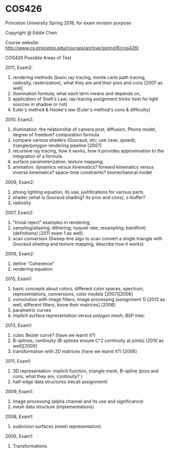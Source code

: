 # COS426
Princeton University Spring 2016, for exam revision purpose

Copyright @ Eddie Chen

Course website: http://www.cs.princeton.edu/courses/archive/spring16/cos426/

COS426 Possible Areas of Test

2011, Exam2:

1. rendering methods (basic ray tracing, monte carlo path tracing, radiosity, rasterization), what they are and their pros and cons [2007 as well]
2. illumination formula, what each term means and depends on, 
3. application of Snell's Law; ray-tracing assignment tricks (test for light sources in shadow or not)
4. Euler's method & Hooke's law (Euler's method's cons & difficulty)

2010, Exam2:

1. illumination: the relationship of camera post, diffusion, Phone model, 
	degree of freedom? 
	computation formula
2. compare various shaders (Gouraud, etc; use case, speed); 
	triangle/polygon rendering pipeline [2007]
3. recursive ray tracing, how it works, how it provides approximation to the integration of a formula
4. surface parameterization; texture mapping; 
5. animation: dynamics versus kinematics? forward kinematics versus inverse kinematics? space-time constraints? biomechanical model

2009, Exam2:

1. phong lighting equation, its use, justifications for various parts
2. shader (what is Gouraud shading? its pros and cons); z-buffer? 
3. radiosity

2007, Exam2:

1. "trivial reject" examples in rendering; 
2. sampling/aliasing;  dithering; nyquist rate; resampling; bandlimit; (definitions)
	[2011 exam 1 as well]
3. scan conversion (Sweep-line algo to scan convert a single triangle with Gouraud shading and texture mapping, describe how it works)

2006, Exam2:

1. define "Coherence"
2. rendering equation 

2015, Exam1:

1. basic concepts about colors, different color spaces, spectrum, representations, conversions, color models [2007][2006]
2. convolution with image filters; image processing (assignment 1)
	[2013 as well, different filters, know their matrices]
	[2006]
3. parametric curves
4. implicit surface representation versus polygon mesh; BSP tree; 

2013, Exam1:

1. cubic Bezier curve? (have we learnt it?)
2. B-splines; continuity (B-splines ensure C^2 continuity at joints)
	[2010 as well][2009]
3. transformation with 2D matrices (have we learnt it?) [2006]

2011, Exam1:

1. 3D representation: implicit function, triangle mesh, B-spline (pros and cons, what they are, continuity? )
2. half-edge data structures (recall assignment)

2009, Exam1:

1. Image processing (alpha channel and its use and significance)
2. mesh data structure (implementations)

2008, Exam1:

1. sudivision surfaces (mesh representation)

2006, Exam1:

1. Transformations
